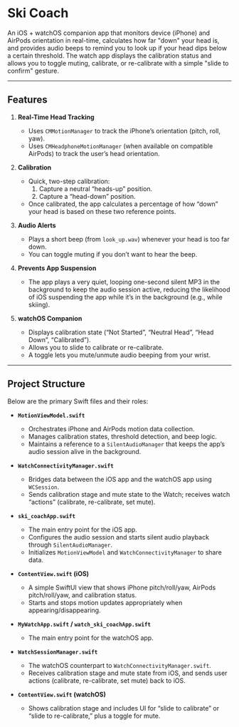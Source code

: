 # Ski Coach

An iOS + watchOS companion app that monitors device (iPhone) and AirPods orientation in real-time, calculates how far "down" your head is, and provides audio beeps to remind you to look up if your head dips below a certain threshold. The watch app displays the calibration status and allows you to toggle muting, calibrate, or re-calibrate with a simple "slide to confirm" gesture.

---

## Features

1. **Real-Time Head Tracking**  
   - Uses `CMMotionManager` to track the iPhone’s orientation (pitch, roll, yaw).  
   - Uses `CMHeadphoneMotionManager` (when available on compatible AirPods) to track the user’s head orientation.

2. **Calibration**  
   - Quick, two-step calibration:
     1. Capture a neutral “heads-up” position.
     2. Capture a “head-down” position.  
   - Once calibrated, the app calculates a percentage of how “down” your head is based on these two reference points.

3. **Audio Alerts**  
   - Plays a short beep (from `look_up.wav`) whenever your head is too far down.  
   - You can toggle muting if you don’t want to hear the beep.

4. **Prevents App Suspension**  
   - The app plays a very quiet, looping one-second silent MP3 in the background to keep the audio session active, reducing the likelihood of iOS suspending the app while it’s in the background (e.g., while skiing).

5. **watchOS Companion**  
   - Displays calibration state (“Not Started”, “Neutral Head”, “Head Down”, “Calibrated”).  
   - Allows you to slide to calibrate or re-calibrate.  
   - A toggle lets you mute/unmute audio beeping from your wrist.

---

## Project Structure

Below are the primary Swift files and their roles:

- **`MotionViewModel.swift`**  
  - Orchestrates iPhone and AirPods motion data collection.  
  - Manages calibration states, threshold detection, and beep logic.  
  - Maintains a reference to a `SilentAudioManager` that keeps the app’s audio session alive in the background.

- **`WatchConnectivityManager.swift`**  
  - Bridges data between the iOS app and the watchOS app using `WCSession`.  
  - Sends calibration stage and mute state to the Watch; receives watch “actions” (calibrate, re-calibrate, set mute).

- **`ski_coachApp.swift`**  
  - The main entry point for the iOS app.  
  - Configures the audio session and starts silent audio playback through `SilentAudioManager`.  
  - Initializes `MotionViewModel` and `WatchConnectivityManager` to share data.

- **`ContentView.swift` (iOS)**  
  - A simple SwiftUI view that shows iPhone pitch/roll/yaw, AirPods pitch/roll/yaw, and calibration status.  
  - Starts and stops motion updates appropriately when appearing/disappearing.

- **`MyWatchApp.swift` / `watch_ski_coachApp.swift`**  
  - The main entry point for the watchOS app.

- **`WatchSessionManager.swift`**  
  - The watchOS counterpart to `WatchConnectivityManager.swift`.  
  - Receives calibration stage and mute state from iOS, and sends user actions (calibrate, re-calibrate, set mute) back to iOS.

- **`ContentView.swift` (watchOS)**  
  - Shows calibration stage and includes UI for “slide to calibrate” or “slide to re-calibrate,” plus a toggle for mute.


